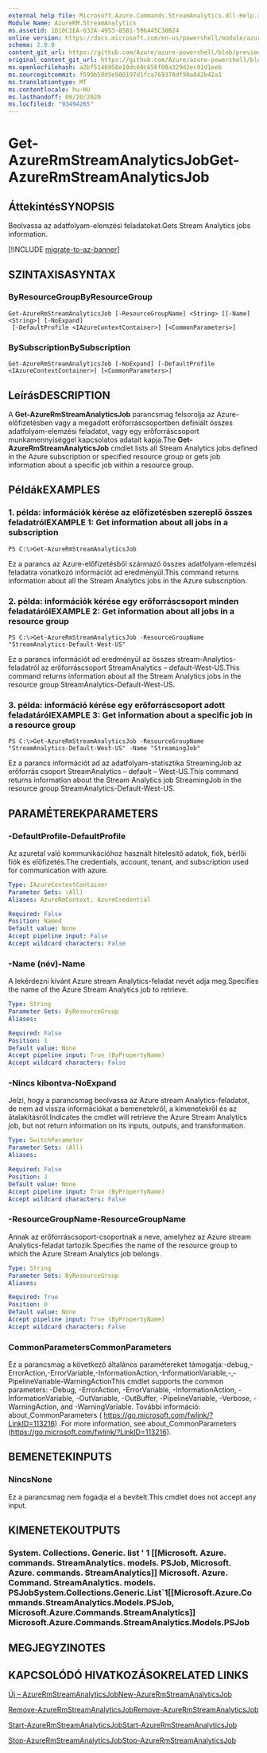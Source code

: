 ```yaml
---
external help file: Microsoft.Azure.Commands.StreamAnalytics.dll-Help.xml
Module Name: AzureRM.StreamAnalytics
ms.assetid: 1D10C1EA-632A-4953-85B1-596A45C30B24
online version: https://docs.microsoft.com/en-us/powershell/module/azurerm.streamanalytics/get-azurermstreamanalyticsjob
schema: 2.0.0
content_git_url: https://github.com/Azure/azure-powershell/blob/preview/src/ResourceManager/StreamAnalytics/Commands.StreamAnalytics/help/Get-AzureRmStreamAnalyticsJob.md
original_content_git_url: https://github.com/Azure/azure-powershell/blob/preview/src/ResourceManager/StreamAnalytics/Commands.StreamAnalytics/help/Get-AzureRmStreamAnalyticsJob.md
ms.openlocfilehash: a2bf5146958e10dc60c656f08a329d2ec01d1eeb
ms.sourcegitcommit: f599b50d5e980197d1fca769378df90a842b42a1
ms.translationtype: MT
ms.contentlocale: hu-HU
ms.lasthandoff: 08/20/2020
ms.locfileid: "93494265"
---
```

# <span data-ttu-id="771cc-101">Get-AzureRmStreamAnalyticsJob</span><span class="sxs-lookup"><span data-stu-id="771cc-101">Get-AzureRmStreamAnalyticsJob</span></span>

## <span data-ttu-id="771cc-102">Áttekintés</span><span class="sxs-lookup"><span data-stu-id="771cc-102">SYNOPSIS</span></span>
<span data-ttu-id="771cc-103">Beolvassa az adatfolyam-elemzési feladatokat.</span><span class="sxs-lookup"><span data-stu-id="771cc-103">Gets Stream Analytics jobs information.</span></span>

[!INCLUDE [migrate-to-az-banner](../../includes/migrate-to-az-banner.md)]

## <span data-ttu-id="771cc-104">SZINTAXISA</span><span class="sxs-lookup"><span data-stu-id="771cc-104">SYNTAX</span></span>

### <span data-ttu-id="771cc-105">ByResourceGroup</span><span class="sxs-lookup"><span data-stu-id="771cc-105">ByResourceGroup</span></span>
```
Get-AzureRmStreamAnalyticsJob [-ResourceGroupName] <String> [[-Name] <String>] [-NoExpand]
 [-DefaultProfile <IAzureContextContainer>] [<CommonParameters>]
```

### <span data-ttu-id="771cc-106">BySubscription</span><span class="sxs-lookup"><span data-stu-id="771cc-106">BySubscription</span></span>
```
Get-AzureRmStreamAnalyticsJob [-NoExpand] [-DefaultProfile <IAzureContextContainer>] [<CommonParameters>]
```

## <span data-ttu-id="771cc-107">Leírás</span><span class="sxs-lookup"><span data-stu-id="771cc-107">DESCRIPTION</span></span>
<span data-ttu-id="771cc-108">A **Get-AzureRmStreamAnalyticsJob** parancsmag felsorolja az Azure-előfizetésben vagy a megadott erőforráscsoportben definiált összes adatfolyam-elemzési feladatot, vagy egy erőforráscsoport munkamennyiséggel kapcsolatos adatait kapja.</span><span class="sxs-lookup"><span data-stu-id="771cc-108">The **Get-AzureRmStreamAnalyticsJob** cmdlet lists all Stream Analytics jobs defined in the Azure subscription or specified resource group or gets job information about a specific job within a resource group.</span></span>

## <span data-ttu-id="771cc-109">Példák</span><span class="sxs-lookup"><span data-stu-id="771cc-109">EXAMPLES</span></span>

### <span data-ttu-id="771cc-110">1. példa: információk kérése az előfizetésben szereplő összes feladatról</span><span class="sxs-lookup"><span data-stu-id="771cc-110">EXAMPLE 1: Get information about all jobs in a subscription</span></span>
```
PS C:\>Get-AzureRmStreamAnalyticsJob
```

<span data-ttu-id="771cc-111">Ez a parancs az Azure-előfizetésből származó összes adatfolyam-elemzési feladatra vonatkozó információt ad eredményül.</span><span class="sxs-lookup"><span data-stu-id="771cc-111">This command returns information about all the Stream Analytics jobs in the Azure subscription.</span></span>

### <span data-ttu-id="771cc-112">2. példa: információk kérése egy erőforráscsoport minden feladatáról</span><span class="sxs-lookup"><span data-stu-id="771cc-112">EXAMPLE 2: Get information about all jobs in a resource group</span></span>
```
PS C:\>Get-AzureRmStreamAnalyticsJob -ResourceGroupName "StreamAnalytics-Default-West-US"
```

<span data-ttu-id="771cc-113">Ez a parancs információt ad eredményül az összes stream-Analytics-feladatról az erőforráscsoport StreamAnalytics – default-West-US.</span><span class="sxs-lookup"><span data-stu-id="771cc-113">This command returns information about all the Stream Analytics jobs in the resource group StreamAnalytics-Default-West-US.</span></span>

### <span data-ttu-id="771cc-114">3. példa: információ kérése egy erőforráscsoport adott feladatáról</span><span class="sxs-lookup"><span data-stu-id="771cc-114">EXAMPLE 3: Get information about a specific job in a resource group</span></span>
```
PS C:\>Get-AzureRmStreamAnalyticsJob -ResourceGroupName "StreamAnalytics-Default-West-US" -Name "StreamingJob"
```

<span data-ttu-id="771cc-115">Ez a parancs információt ad az adatfolyam-statisztika StreamingJob az erőforrás csoport StreamAnalytics – default – West-US.</span><span class="sxs-lookup"><span data-stu-id="771cc-115">This command returns information about the Stream Analytics job StreamingJob in the resource group StreamAnalytics-Default-West-US.</span></span>

## <span data-ttu-id="771cc-116">PARAMÉTEREK</span><span class="sxs-lookup"><span data-stu-id="771cc-116">PARAMETERS</span></span>

### <span data-ttu-id="771cc-117">-DefaultProfile</span><span class="sxs-lookup"><span data-stu-id="771cc-117">-DefaultProfile</span></span>
<span data-ttu-id="771cc-118">Az azuretal való kommunikációhoz használt hitelesítő adatok, fiók, bérlői fiók és előfizetés.</span><span class="sxs-lookup"><span data-stu-id="771cc-118">The credentials, account, tenant, and subscription used for communication with azure.</span></span>

```yaml
Type: IAzureContextContainer
Parameter Sets: (All)
Aliases: AzureRmContext, AzureCredential

Required: False
Position: Named
Default value: None
Accept pipeline input: False
Accept wildcard characters: False
```

### <span data-ttu-id="771cc-119">-Name (név)</span><span class="sxs-lookup"><span data-stu-id="771cc-119">-Name</span></span>
<span data-ttu-id="771cc-120">A lekérdezni kívánt Azure stream Analytics-feladat nevét adja meg.</span><span class="sxs-lookup"><span data-stu-id="771cc-120">Specifies the name of the Azure Stream Analytics job to retrieve.</span></span>

```yaml
Type: String
Parameter Sets: ByResourceGroup
Aliases: 

Required: False
Position: 1
Default value: None
Accept pipeline input: True (ByPropertyName)
Accept wildcard characters: False
```

### <span data-ttu-id="771cc-121">-Nincs kibontva</span><span class="sxs-lookup"><span data-stu-id="771cc-121">-NoExpand</span></span>
<span data-ttu-id="771cc-122">Jelzi, hogy a parancsmag beolvassa az Azure stream Analytics-feladatot, de nem ad vissza információkat a bemenetekről, a kimenetekről és az átalakításról.</span><span class="sxs-lookup"><span data-stu-id="771cc-122">Indicates the cmdlet will retrieve the Azure Stream Analytics job, but not return information on its inputs, outputs, and transformation.</span></span>

```yaml
Type: SwitchParameter
Parameter Sets: (All)
Aliases: 

Required: False
Position: 2
Default value: None
Accept pipeline input: True (ByPropertyName)
Accept wildcard characters: False
```

### <span data-ttu-id="771cc-123">-ResourceGroupName</span><span class="sxs-lookup"><span data-stu-id="771cc-123">-ResourceGroupName</span></span>
<span data-ttu-id="771cc-124">Annak az erőforráscsoport-csoportnak a neve, amelyhez az Azure stream Analytics-feladat tartozik.</span><span class="sxs-lookup"><span data-stu-id="771cc-124">Specifies the name of the resource group to which the Azure Stream Analytics job belongs.</span></span>

```yaml
Type: String
Parameter Sets: ByResourceGroup
Aliases: 

Required: True
Position: 0
Default value: None
Accept pipeline input: True (ByPropertyName)
Accept wildcard characters: False
```

### <span data-ttu-id="771cc-125">CommonParameters</span><span class="sxs-lookup"><span data-stu-id="771cc-125">CommonParameters</span></span>
<span data-ttu-id="771cc-126">Ez a parancsmag a következő általános paramétereket támogatja:-debug,-ErrorAction,-ErrorVariable,-InformationAction,-InformationVariable,-,-PipelineVariable-WarningAction</span><span class="sxs-lookup"><span data-stu-id="771cc-126">This cmdlet supports the common parameters: -Debug, -ErrorAction, -ErrorVariable, -InformationAction, -InformationVariable, -OutVariable, -OutBuffer, -PipelineVariable, -Verbose, -WarningAction, and -WarningVariable.</span></span> <span data-ttu-id="771cc-127">További információ: about_CommonParameters ( https://go.microsoft.com/fwlink/?LinkID=113216) .</span><span class="sxs-lookup"><span data-stu-id="771cc-127">For more information, see about_CommonParameters (https://go.microsoft.com/fwlink/?LinkID=113216).</span></span>

## <span data-ttu-id="771cc-128">BEMENETEK</span><span class="sxs-lookup"><span data-stu-id="771cc-128">INPUTS</span></span>

### <span data-ttu-id="771cc-129">Nincs</span><span class="sxs-lookup"><span data-stu-id="771cc-129">None</span></span>
<span data-ttu-id="771cc-130">Ez a parancsmag nem fogadja el a bevitelt.</span><span class="sxs-lookup"><span data-stu-id="771cc-130">This cmdlet does not accept any input.</span></span>

## <span data-ttu-id="771cc-131">KIMENETEK</span><span class="sxs-lookup"><span data-stu-id="771cc-131">OUTPUTS</span></span>

### <span data-ttu-id="771cc-132">System. Collections. Generic. list ' 1 [[Microsoft. Azure. commands. StreamAnalytics. models. PSJob, Microsoft. Azure. commands. StreamAnalytics]] Microsoft. Azure. Command. StreamAnalytics. models. PSJob</span><span class="sxs-lookup"><span data-stu-id="771cc-132">System.Collections.Generic.List\`1[[Microsoft.Azure.Commands.StreamAnalytics.Models.PSJob, Microsoft.Azure.Commands.StreamAnalytics]]            Microsoft.Azure.Commands.StreamAnalytics.Models.PSJob</span></span>

## <span data-ttu-id="771cc-133">MEGJEGYZI</span><span class="sxs-lookup"><span data-stu-id="771cc-133">NOTES</span></span>

## <span data-ttu-id="771cc-134">KAPCSOLÓDÓ HIVATKOZÁSOK</span><span class="sxs-lookup"><span data-stu-id="771cc-134">RELATED LINKS</span></span>

[<span data-ttu-id="771cc-135">Új – AzureRmStreamAnalyticsJob</span><span class="sxs-lookup"><span data-stu-id="771cc-135">New-AzureRmStreamAnalyticsJob</span></span>](./New-AzureRmStreamAnalyticsJob.md)

[<span data-ttu-id="771cc-136">Remove-AzureRmStreamAnalyticsJob</span><span class="sxs-lookup"><span data-stu-id="771cc-136">Remove-AzureRmStreamAnalyticsJob</span></span>](./Remove-AzureRmStreamAnalyticsJob.md)

[<span data-ttu-id="771cc-137">Start-AzureRmStreamAnalyticsJob</span><span class="sxs-lookup"><span data-stu-id="771cc-137">Start-AzureRmStreamAnalyticsJob</span></span>](./Start-AzureRmStreamAnalyticsJob.md)

[<span data-ttu-id="771cc-138">Stop-AzureRmStreamAnalyticsJob</span><span class="sxs-lookup"><span data-stu-id="771cc-138">Stop-AzureRmStreamAnalyticsJob</span></span>](./Stop-AzureRmStreamAnalyticsJob.md)


